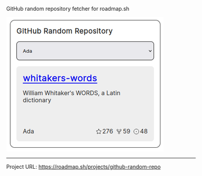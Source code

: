 GitHub random repository fetcher for roadmap.sh

![image](https://raw.githubusercontent.com/farishan/roadmapsh-github-random-repo/refs/heads/main/Screenshot%20from%202024-09-28%2017-46-01.png)

---

Project URL: https://roadmap.sh/projects/github-random-repo
